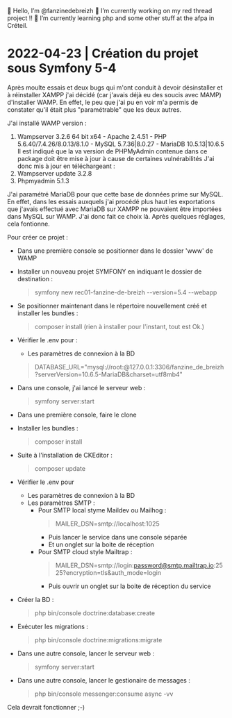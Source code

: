 
👋 Hello, I’m @fanzinedebreizh
🔭 I’m currently working on my red thread project !!
🌱 I’m currently learning php and some other stuff at the afpa in Créteil.

2022-04-23 | Création du projet sous Symfony 5-4
================================================
Après moulte essais et deux bugs qui m'ont conduit à devoir désinstaller et à réinstaller XAMPP
j'ai décidé (car j'avais déjà eu des soucis avec MAMP) d'installer WAMP. En effet, le peu que
j'ai pu en voir m'a permis de constater qu'il était plus "paramétrable" que les deux autres.

J'ai installé WAMP version : 
1) Wampserver 3.2.6 64 bit x64 - Apache 2.4.51 - PHP 5.6.40/7.4.26/8.0.13/8.1.0 - MySQL 5.7.36|8.0.27 - MariaDB 10.5.13|10.6.5
Il est indiqué que la va version de PHPMyAdmin contenue dans ce package doit être mise à jour à cause de certaines vulnérabilités
J'ai donc mis à jour en téléchargeant :
2) Wampserver update 3.2.8
3) Phpmyadmin 5.1.3

J'ai paramétré MariaDB pour que cette base de données prime sur MySQL. En effet, dans les essais auxquels j'ai procédé plus haut
les exportations que j'avais effectué avec MariaDB sur XAMPP ne pouvaient être importées dans MySQL sur WAMP. J'ai donc fait ce
choix là. Après quelques réglages, cela fontionne.

Pour créer ce projet :
- Dans une première console se positionner dans le dossier 'www' de WAMP
- Installer un nouveau projet SYMFONY en indiquant le dossier de destination :
	> symfony new rec01-fanzine-de-breizh --version=5.4 --webapp
- Se positionner maintenant dans le répertoire nouvellement créé et installer les bundles :
    > composer install (rien à installer pour l'instant, tout est Ok.)
- Vérifier le .env pour :
    - Les paramètres de connexion à la BD
    > DATABASE_URL="mysql://root:@127.0.0.1:3306/fanzine_de_breizh?serverVersion=10.6.5-MariaDB&charset=utf8mb4"
- Dans une console, j'ai lancé le serveur web :
    > symfony server:start






- Dans une première console, faire le clone
- Installer les bundles :
    > composer install
- Suite à l'installation de CKEditor : 
    > composer update
- Vérifier le .env pour 
    - Les paramètres de connexion à la BD
    - Les paramètres SMTP :
        - Pour SMTP local styme Maildev ou Mailhog :
            > MAILER_DSN=smtp://localhost:1025
            - Puis lancer le service dans une console séparée
            - Et un onglet sur la boite de réception
        - Pour SMTP cloud style Mailtrap :
            > MAILER_DSN=smtp://login:password@smtp.mailtrap.io:2525?encryption=tls&auth_mode=login
            - Puis ouvrir un onglet sur la boite de réception du service
- Créer la BD : 
    > php bin/console doctrine:database:create
- Exécuter les migrations :
    > php bin/console doctrine:migrations:migrate
- Dans une autre console, lancer le serveur web :
    > symfony server:start
- Dans une autre console, lancer le gestionaire de messages :
    > php bin/console messenger:consume async -vv

Cela devrait fonctionner ;-)
